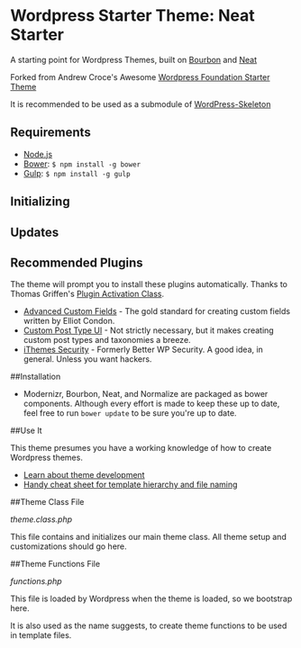 # Wordpress Starter Theme: Neat Starter

A starting point for Wordpress Themes, built on [Bourbon](http://bourbon.io/) and [Neat](http://neat.bourbon.io/)

Forked from Andrew Croce's Awesome [Wordpress Foundation Starter Theme](https://bitbucket.org/andrewcroce/wordpress-foundation-starter-theme)

It is recommended to be used as a submodule of [WordPress-Skeleton](https://github.com/markjaquith/WordPress-Skeleton)

## Requirements

  * [Node.js](http://nodejs.org)
  * [Bower](http://bower.io): `$ npm install -g bower`
  * [Gulp](http://gulpjs.com/): `$ npm install -g gulp`

## Initializing



## Updates



## Recommended Plugins

The theme will prompt you to install these plugins automatically. Thanks to Thomas Griffen's [Plugin Activation Class](https://github.com/thomasgriffin/TGM-Plugin-Activation).

  * [Advanced Custom Fields](http://www.advancedcustomfields.com/) - The gold standard for creating custom fields written by Elliot Condon.
  * [Custom Post Type UI](https://wordpress.org/plugins/custom-post-type-ui/) - Not strictly necessary, but it makes creating custom post types and taxonomies a breeze.
  * [iThemes Security](https://wordpress.org/plugins/better-wp-security/) - Formerly Better WP Security. A good idea, in general. Unless you want hackers.

##Installation

  * Modernizr, Bourbon, Neat, and Normalize are packaged as bower components. Although every effort is made to keep these up to date, feel free to run `bower update` to be sure you're up to date.

##Use It

This theme presumes you have a working knowledge of how to create Wordpress themes.

  * [Learn about theme development](http://codex.wordpress.org/Theme_Development)
  * [Handy cheat sheet for template hierarchy and file naming](http://codex.wordpress.org/images/9/96/wp-template-hierarchy.jpg)

##Theme Class File

*theme.class.php*

This file contains and initializes our main theme class. All theme setup and customizations should go here.

##Theme Functions File

*functions.php*

This file is loaded by Wordpress when the theme is loaded, so we bootstrap here.

It is also used as the name suggests, to create theme functions to be used in template files.

